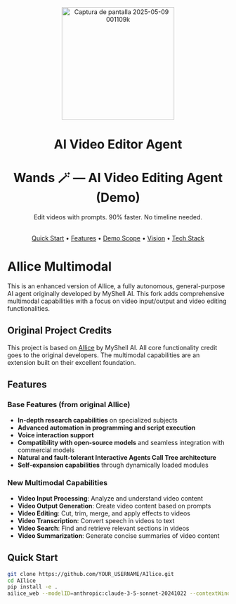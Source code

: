<div align= "center">
    <img height="256" alt="Captura de pantalla 2025-05-09 001109k" src="https://github.com/user-attachments/assets/ae939d12-9c18-4ea8-ab32-fbe67fbb6063" />
    <h1>AI Video Editor Agent</h1>
</div>

<div align="center">
  <h1>Wands 🪄 — AI Video Editing Agent (Demo)</h1>
  <p>Edit videos with prompts. 90% faster. No timeline needed.</p>
  <br />
  <a href="#quick-start">Quick Start</a> •
  <a href="#features">Features</a> •
  <a href="#demo">Demo Scope</a> •
  <a href="#vision">Vision</a> •
  <a href="#tech-stack">Tech Stack</a>
</div>

# AIlice Multimodal

This is an enhanced version of AIlice, a fully autonomous, general-purpose AI agent originally developed by MyShell AI. This fork adds comprehensive multimodal capabilities with a focus on video input/output and video editing functionalities.

## Original Project Credits
This project is based on [AIlice](https://github.com/myshell-ai/AIlice) by MyShell AI. All core functionality credit goes to the original developers. The multimodal capabilities are an extension built on their excellent foundation.

## Features

### Base Features (from original AIlice)
- **In-depth research capabilities** on specialized subjects
- **Advanced automation in programming and script execution**
- **Voice interaction support**
- **Compatibility with open-source models** and seamless integration with commercial models
- **Natural and fault-tolerant Interactive Agents Call Tree architecture**
- **Self-expansion capabilities** through dynamically loaded modules

### New Multimodal Capabilities
- **Video Input Processing**: Analyze and understand video content
- **Video Output Generation**: Create video content based on prompts
- **Video Editing**: Cut, trim, merge, and apply effects to videos
- **Video Transcription**: Convert speech in videos to text
- **Video Search**: Find and retrieve relevant sections in videos
- **Video Summarization**: Generate concise summaries of video content

## Quick Start

```bash
git clone https://github.com/YOUR_USERNAME/AIlice.git
cd AIlice
pip install -e .
ailice_web --modelID=anthropic:claude-3-5-sonnet-20241022 --contextWindowRatio=0.2
```


 
 
